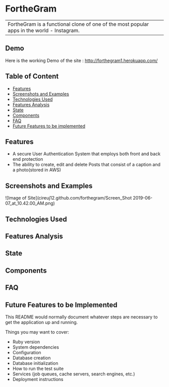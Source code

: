 # FortheGram

<table>
<tr>
<td>
FortheGram is a functional clone of one of the most popular apps in the world - Instagram. 
</td>
</tr>
<table>

## Demo

Here is the working Demo of the site : http://forthegram1.herokuapp.com/

## Table of Content

* [Features](#features)
* [Screenshots and Examples](#Screenshots-and-Examples)
* [Technologies Used](#Technologies-Used)
* [Features Analysis](#Features-Analysis)
* [State](#State)
* [Components](#Components)
* [FAQ](#FAQ)
* [Future Features to be implemented](#Future-Features-to-be-implemented)

## Features
* A secure User Authentication System that employs both front and back end protection
* The ability to create, edit and delete Posts that consist of a caption and a photo(stored in AWS)




## Screenshots and Examples
![Image of Site](cireuj12.github.com/forthegram/Screen_Shot 2019-06-07_at_10.42.00_AM.png)



## Technologies Used




## Features Analysis




## State 




## Components




## FAQ




## Future Features to be Implemented


This README would normally document whatever steps are necessary to get the
application up and running.

Things you may want to cover:

* Ruby version
* System dependencies
* Configuration
* Database creation
* Database initialization
* How to run the test suite
* Services (job queues, cache servers, search engines, etc.)
* Deployment instructions
